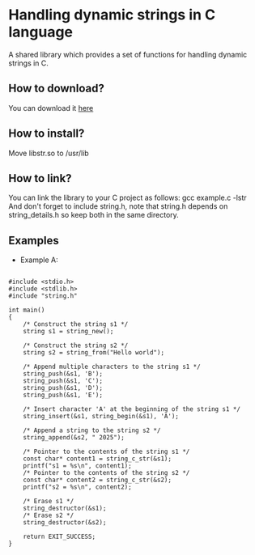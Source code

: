 # Handling dynamic strings in C language
A shared library which provides a set of functions for handling dynamic strings in C.
<h2>How to download?</h2>
You can download it <a href="https://github.com/user-attachments/files/19293697/libstr.zip">here</a>
<h2>How to install?</h2>
Move libstr.so to /usr/lib
<h2>How to link?</h2>
You can link the library to your C project as follows: gcc example.c -lstr <br>
And don't forget to include string.h, note that string.h depends on string_details.h so keep both in the same directory.
<br>
<h2> Examples </h2>

* Example A:

<pre>
<code class="language-c">
#include &lt;stdio.h&gt;
#include &lt;stdlib.h&gt;
#include "string.h"

int main()
{
    /* Construct the string s1 */
    string s1 = string_new();

    /* Construct the string s2 */
    string s2 = string_from("Hello world");

    /* Append multiple characters to the string s1 */
    string_push(&s1, 'B');
    string_push(&s1, 'C');
    string_push(&s1, 'D');
    string_push(&s1, 'E');

    /* Insert character 'A' at the beginning of the string s1 */
    string_insert(&s1, string_begin(&s1), 'A');

    /* Append a string to the string s2 */
    string_append(&s2, " 2025");

    /* Pointer to the contents of the string s1 */
    const char* content1 = string_c_str(&s1);
    printf("s1 = %s\n", content1);
    /* Pointer to the contents of the string s2 */
    const char* content2 = string_c_str(&s2);
    printf("s2 = %s\n", content2);

    /* Erase s1 */
    string_destructor(&s1);
    /* Erase s2 */
    string_destructor(&s2);
                
    return EXIT_SUCCESS;
}
</code>
</pre>
